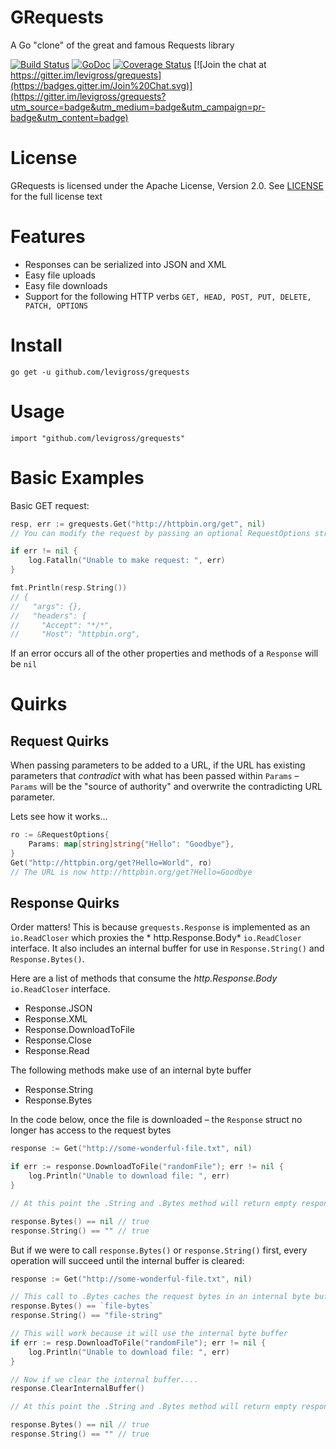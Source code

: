 # GRequests

A Go "clone" of the great and famous Requests library

[![Build Status](https://travis-ci.org/levigross/grequests.svg?branch=master)](https://travis-ci.org/levigross/grequests) [![GoDoc](https://godoc.org/github.com/levigross/grequests?status.svg)](https://godoc.org/github.com/levigross/grequests)
[![Coverage Status](https://coveralls.io/repos/levigross/grequests/badge.svg)](https://coveralls.io/r/levigross/grequests)
[![Join the chat at https://gitter.im/levigross/grequests](https://badges.gitter.im/Join%20Chat.svg)](https://gitter.im/levigross/grequests?utm_source=badge&utm_medium=badge&utm_campaign=pr-badge&utm_content=badge)

License
======

GRequests is licensed under the Apache License, Version 2.0. See [LICENSE](LICENSE) for the full license text

Features
========

- Responses can be serialized into JSON and XML
- Easy file uploads
- Easy file downloads
- Support for the following HTTP verbs `GET, HEAD, POST, PUT, DELETE, PATCH, OPTIONS`

Install
=======
`go get -u github.com/levigross/grequests`

Usage
======
`import "github.com/levigross/grequests"`

Basic Examples
=========
Basic GET request:

```go
resp, err := grequests.Get("http://httpbin.org/get", nil)
// You can modify the request by passing an optional RequestOptions struct

if err != nil {
	log.Fatalln("Unable to make request: ", err)
}

fmt.Println(resp.String())
// {
//   "args": {},
//   "headers": {
//     "Accept": "*/*",
//     "Host": "httpbin.org",
```

If an error occurs all of the other properties and methods of a `Response` will be `nil`

Quirks
=======

## Request Quirks

When passing parameters to be added to a URL, if the URL has existing parameters that *_contradict_* with what has been
passed within `Params` – `Params` will be the "source of authority" and overwrite the contradicting URL parameter.

Lets see how it works...

```go
ro := &RequestOptions{
	Params: map[string]string{"Hello": "Goodbye"},
}
Get("http://httpbin.org/get?Hello=World", ro)
// The URL is now http://httpbin.org/get?Hello=Goodbye
```

## Response Quirks

Order matters! This is because `grequests.Response` is implemented as an `io.ReadCloser` which proxies the *
http.Response.Body* `io.ReadCloser` interface. It also includes an internal buffer for use in `Response.String()`
and `Response.Bytes()`.

Here are a list of methods that consume the *http.Response.Body* `io.ReadCloser` interface.

- Response.JSON
- Response.XML
- Response.DownloadToFile
- Response.Close
- Response.Read

The following methods make use of an internal byte buffer

- Response.String
- Response.Bytes

In the code below, once the file is downloaded – the `Response` struct no longer has access to the request bytes

```go
response := Get("http://some-wonderful-file.txt", nil)

if err := response.DownloadToFile("randomFile"); err != nil {
	log.Println("Unable to download file: ", err)
}

// At this point the .String and .Bytes method will return empty responses

response.Bytes() == nil // true
response.String() == "" // true

```

But if we were to call `response.Bytes()` or `response.String()` first, every operation will succeed until the internal
buffer is cleared:

```go
response := Get("http://some-wonderful-file.txt", nil)

// This call to .Bytes caches the request bytes in an internal byte buffer – which can be used again and again until it is cleared
response.Bytes() == `file-bytes`
response.String() == "file-string"

// This will work because it will use the internal byte buffer
if err := resp.DownloadToFile("randomFile"); err != nil {
	log.Println("Unable to download file: ", err)
}

// Now if we clear the internal buffer....
response.ClearInternalBuffer()

// At this point the .String and .Bytes method will return empty responses

response.Bytes() == nil // true
response.String() == "" // true
```
